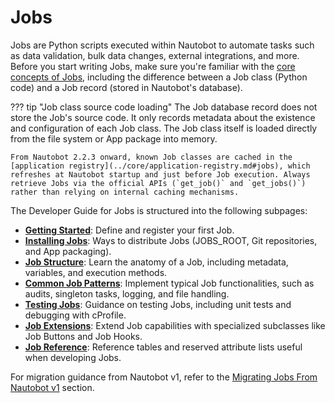 # Jobs

Jobs are Python scripts executed within Nautobot to automate tasks such as data validation, bulk data changes, external integrations, and more. Before you start writing Jobs, make sure you're familiar with the [core concepts of Jobs](../../user-guide/platform-functionality/jobs/index.md), including the difference between a Job class (Python code) and a Job record (stored in Nautobot's database).

??? tip "Job class source code loading"
    The Job database record does not store the Job's source code. It only records metadata about the existence and configuration of each Job class. The Job class itself is loaded directly from the file system or App package into memory.

    From Nautobot 2.2.3 onward, known Job classes are cached in the [application registry](../core/application-registry.md#jobs), which refreshes at Nautobot startup and just before Job execution. Always retrieve Jobs via the official APIs (`get_job()` and `get_jobs()`) rather than relying on internal caching mechanisms.

The Developer Guide for Jobs is structured into the following subpages:

- **[Getting Started](./getting-started.md)**: Define and register your first Job.
- **[Installing Jobs](./installation.md)**: Ways to distribute Jobs (JOBS_ROOT, Git repositories, and App packaging).
- **[Job Structure](./job-structure.md)**: Learn the anatomy of a Job, including metadata, variables, and execution methods.
- **[Common Job Patterns](./job-patterns.md)**: Implement typical Job functionalities, such as audits, singleton tasks, logging, and file handling.
- **[Testing Jobs](./testing.md)**: Guidance on testing Jobs, including unit tests and debugging with cProfile.
- **[Job Extensions](./job-extensions.md)**: Extend Job capabilities with specialized subclasses like Job Buttons and Job Hooks.
- **[Job Reference](./job-reference.md)**: Reference tables and reserved attribute lists useful when developing Jobs.

For migration guidance from Nautobot v1, refer to the [Migrating Jobs From Nautobot v1](migration/from-v1.md) section.